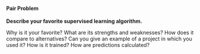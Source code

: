 #### Pair Problem

**Describe your favorite supervised learning algorithm.**

Why is it your favorite? What are its strengths and weaknesses? How does it compare to alternatives? Can you give an example of a project in which you used it? How is it trained? How are predictions calculated?
